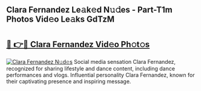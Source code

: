 ## Clara Fernandez Le𝚊k𝚎d N𝚞𝚍es - Part-T1m Photos Vid𝚎o Le𝚊ks GdTzM

# <h2><a href="http://fbdfy8.evod.top/?m=Clara+Fernandez">🔗 👉🔴 Clara Fernandez Vid𝚎o Ph𝚘t𝚘s</a></h2>

[![Clara Fernandez N𝚞d𝚎s](https://i.imgur.com/8V9OHl7.gif)](http://fbdfy8.evod.top/?m=Clara+Fernandez)
Social media sensation Clara Fernandez, recognized for sharing lifestyle and dance content, including dance performances and vlogs. Influential personality Clara Fernandez, known for their captivating presence and inspiring message. 

